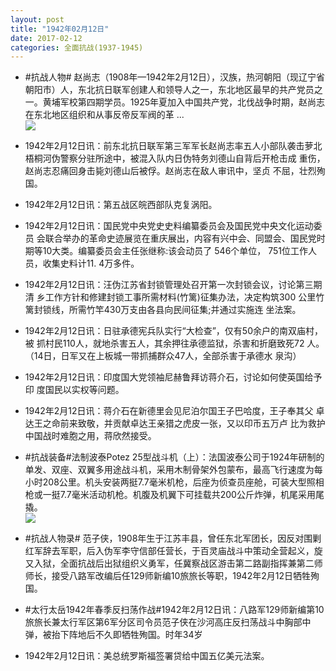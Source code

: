 ```yaml
---
layout: post
title: "1942年02月12日"
date: 2017-02-12
categories: 全面抗战(1937-1945)
---
```


<meta name="referrer" content="no-referrer" />

- #抗战人物# 赵尚志（1908年—1942年2月12日），汉族，热河朝阳（现辽宁省朝阳市）人，东北抗日联军创建人和领导人之一，东北地区最早的共产党员之一。黄埔军校第四期学员。1925年夏加入中国共产党，北伐战争时期，赵尚志在东北地区组织和从事反帝反军阀的革 ... <br/><img src="https://ww2.sinaimg.cn/large/aca367d8jw1fco18hz8xuj20c80gsgnr.jpg" />

- 1942年2月12日讯：前东北抗日联军第三军军长赵尚志率五人小部队袭击萝北梧桐河伪警察分驻所途中，被混入队内日伪特务刘德山自背后开枪击成 重伤，赵尚志忍痛回身击毙刘德山后被俘。赵尚志在敌人审讯中，坚贞 不屈，壮烈殉国。 

- 1942年2月12日讯：第五战区皖西部队克复涡阳。 

- 1942年2月12日讯：国民党中央党史史料编纂委员会及国民党中央文化运动委员 会联合举办的革命史迹展览在重庆展出，内容有兴中会、同盟会、国民党时期等10大类。编纂委员会主任张继称:该会动员了 546个单位， 751位工作人员，收集史料计11. 4万多件。 

- 1942年2月12日讯：汪伪江苏省封锁管理处召开第一次封锁会议，讨论第三期清 乡工作方针和修建封锁工事所需材料(竹篱)征集办法，决定构筑300 公里竹篱封锁线，所需竹竿430万支由各县向民间征集;并通过实施连 坐法案。 

- 1942年2月12日讯：日驻承德宪兵队实行“大检查”，仅有50余户的南双庙村，被 抓村民110人，就地杀害五人，其余押往承德监狱，杀害和折磨致死72 人。（14日，日军又在上板城一带抓捕群众47人，全部杀害于承德水 泉沟） 

- 1942年2月12日讯：印度国大党领袖尼赫鲁拜访蒋介石，讨论如何使英国给予印 度国民以实权等问题。 

- 1942年2月12日讯：蒋介石在新德里会见尼泊尔国王子巴哈度，王子奉其父 卓达王之命前来致敬，并贡献卓达王亲猎之虎皮一张，又以印币五万卢 比为救护中国战时难胞之用，蒋欣然接受。 

- #抗战装备#法制波泰Potez 25型战斗机（上）：法国波泰公司于1924年研制的单发、双座、双翼多用途战斗机，采用木制骨架外包蒙布，最高飞行速度为每小时208公里。机头安装两挺7.7毫米机枪，后座为侦查员座舱，可装大型照相枪或一挺7.7毫米活动机枪。机腹及机翼下可挂载共200公斤炸弹，机尾采用尾撬。 <br/><img src="https://ww2.sinaimg.cn/large/aca367d8jw1fcngfb0yw5j20b40k7wgw.jpg" />

- #抗战人物录# 范子侠，1908年生于江苏丰县，曾任东北军团长，因反对围剿红军辞去军职，后入伪军李守信部任营长，于百灵庙战斗中策动全营起义，旋又入狱，全面抗战后出狱组织义勇军，任冀察战区游击第二路副指挥兼第二师师长，接受八路军改编后任129师新编10旅旅长等职，1942年2月12日牺牲殉国。 

- #太行太岳1942年春季反扫荡作战#1942年2月12日讯：八路军129师新编第10旅旅长兼太行军区第6军分区司令员范子侠在沙河高庄反扫荡战斗中胸部中弹，被抬下阵地后不久即牺牲殉国。时年34岁 

- 1942年2月12日讯：美总统罗斯福签署贷给中国五亿美元法案。 

